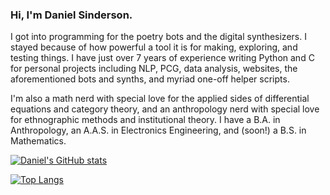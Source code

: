 ### Hi, I'm Daniel Sinderson.
I got into programming for the poetry bots and the digital synthesizers. I stayed because of how powerful a tool it is for making, exploring, and testing things. I have just over 7 years of experience writing Python and C for personal projects including NLP, PCG, data analysis, websites, the aforementioned bots and synths, and myriad one-off helper scripts.

I'm also a math nerd with special love for the applied sides of differential equations and category theory, and an anthropology nerd with special love for ethnographic methods and institutional theory. I have a B.A. in Anthropology, an A.A.S. in Electronics Engineering, and (soon!) a B.S. in Mathematics.


[![Daniel's GitHub stats](https://github-readme-stats.vercel.app/api?username=danielsinderson&theme=onedark)](https://github.com/danielsinderson/github-readme-stats)

[![Top Langs](https://github-readme-stats.vercel.app/api/top-langs/?username=danielsinderson&hide=javascript,html,tex&langs_count=5&layout=compact)](https://github.com/danielsinderson/github-readme-stats)
